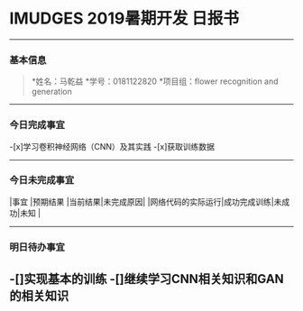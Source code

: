 # IMUDGES 2019暑期开发 日报书
------


### 基本信息
>*姓名：马乾益
>*学号：0181122820
>*项目组：flower recognition and generation
------

### 今日完成事宜
-[x]学习卷积神经网络（CNN）及其实践
-[x]获取训练数据

------
### 今日未完成事宜
|事宜            |预期结果    |当前结果|未完成原因|
|网络代码的实际运行|成功完成训练|未成功|未知   |


------
### 明日待办事宜
-[]实现基本的训练
-[]继续学习CNN相关知识和GAN的相关知识
------
